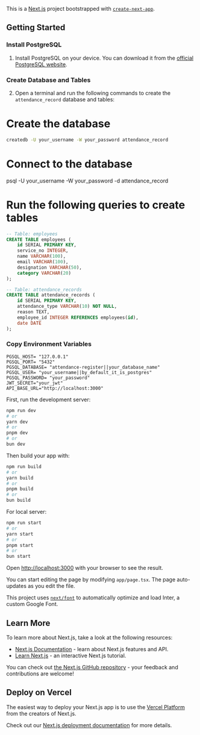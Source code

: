 This is a [Next.js](https://nextjs.org/) project bootstrapped with [`create-next-app`](https://github.com/vercel/next.js/tree/canary/packages/create-next-app).

## Getting Started

### Install PostgreSQL

1. Install PostgreSQL on your device. You can download it from the [official PostgreSQL website](https://www.postgresql.org/download/).

### Create Database and Tables

2. Open a terminal and run the following commands to create the `attendance_record` database and tables:

# Create the database
```bash
createdb -U your_username -W your_password attendance_record
```
# Connect to the database
psql -U your_username -W your_password -d attendance_record

# Run the following queries to create tables
```sql
-- Table: employees
CREATE TABLE employees (
    id SERIAL PRIMARY KEY,
    service_no INTEGER,
    name VARCHAR(100),
    email VARCHAR(100),
    designation VARCHAR(50),
    category VARCHAR(20)
);

-- Table: attendance_records
CREATE TABLE attendance_records (
    id SERIAL PRIMARY KEY,
    attendance_type VARCHAR(10) NOT NULL,
    reason TEXT,
    employee_id INTEGER REFERENCES employees(id),
    date DATE
);
```

### Copy Environment Variables
```
PGSQL_HOST= "127.0.0.1"
PGSQL_PORT= "5432"
PGSQL_DATABASE= "attendance-register||your_database_name"
PGSQL_USER= "your_username||by_default_it_is_postgres"
PGSQL_PASSWORD= "your_password"
JWT_SECRET="your_jwt"
API_BASE_URL="http://localhost:3000"
```

First, run the development server:

```bash
npm run dev
# or
yarn dev
# or
pnpm dev
# or
bun dev
```

Then build your app with:

```bash
npm run build
# or
yarn build
# or
pnpm build
# or
bun build
```

For local server:

```bash
npm run start
# or
yarn start
# or
pnpm start
# or
bun start
```


Open [http://localhost:3000](http://localhost:3000) with your browser to see the result.

You can start editing the page by modifying `app/page.tsx`. The page auto-updates as you edit the file.

This project uses [`next/font`](https://nextjs.org/docs/basic-features/font-optimization) to automatically optimize and load Inter, a custom Google Font.

## Learn More

To learn more about Next.js, take a look at the following resources:

- [Next.js Documentation](https://nextjs.org/docs) - learn about Next.js features and API.
- [Learn Next.js](https://nextjs.org/learn) - an interactive Next.js tutorial.

You can check out [the Next.js GitHub repository](https://github.com/vercel/next.js/) - your feedback and contributions are welcome!

## Deploy on Vercel

The easiest way to deploy your Next.js app is to use the [Vercel Platform](https://vercel.com/new?utm_medium=default-template&filter=next.js&utm_source=create-next-app&utm_campaign=create-next-app-readme) from the creators of Next.js.

Check out our [Next.js deployment documentation](https://nextjs.org/docs/deployment) for more details.
